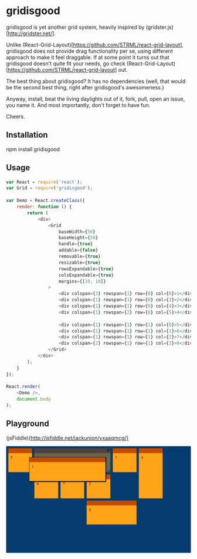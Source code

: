 # gridisgood

gridisgood is yet another grid system, heavily inspired by (gridster.js)[http://gridster.net/].

Unlike (React-Grid-Layout)[https://github.com/STRML/react-grid-layout], gridisgood does not provide drag functionality per se, using different approach to make it feel draggable. If at some point it turns out that gridisgood doesn't quite fit your needs, go check (React-Grid-Layout)[https://github.com/STRML/react-grid-layout] out.

The best thing about gridisgood? It has no dependencies (well, that would be the second best thing, right after gridisgood's awesomeness.)

Anyway, install, beat the living daylights out of it, fork, pull, open an issue, you name it. And most importantly, don't forget to have fun.

Cheers.


## Installation

npm install gridisgood

## Usage

```javascript
var React = require('react');
var Grid = require('gridisgood');

var Demo = React.createClass({
    render: function () {
        return (
            <div>
                <Grid
                    baseWidth={50}
                    baseHeight={50}
                    handle={true}
                    addable={false}
                    removable={true}
                    resizable={true}
                    rowsExpandable={true}
                    colsExpandable={true}
                    margins={[10, 10]}
                >
                    <div colspan={3} rowspan={1} row={0} col={0}>1</div>
                    <div colspan={1} rowspan={1} row={0} col={3}>2</div>
                    <div colspan={1} rowspan={1} row={0} col={4}>3</div>
                    <div colspan={1} rowspan={2} row={0} col={5}>4</div>
                    
                    <div colspan={1} rowspan={1} row={1} col={0}>5</div>
                    <div colspan={1} rowspan={1} row={1} col={1}>6</div>
                    <div colspan={1} rowspan={1} row={1} col={2}>7</div>
                    <div colspan={2} rowspan={1} row={1} col={3}>8</div>
                </Grid>
            </div>
        );
    }
});

React.render(
    <Demo />,
    document.body
);

```

## Playground

(jsFiddle){http://jsfiddle.net/jackunion/yxaaqmcg/}

![gridisgood](https://github.com/jackunion/gridisgood/blob/master/demo.png)
